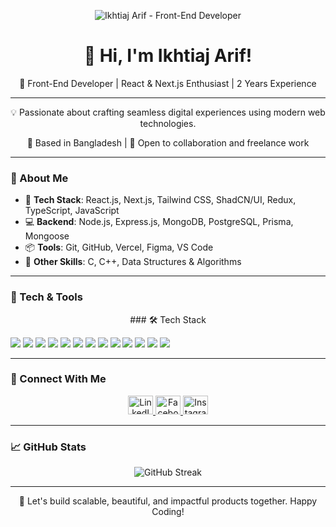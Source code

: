 <!-- Banner -->
<p align="center">
  <img src="https://github.com/ikhtiaj-arif/ikhtiaj-arif/blob/main/Blue%20Animated%20Developer%20Conference%20Video%20(4).gif" alt="Ikhtiaj Arif - Front-End Developer" />
</p>

<h1 align="center">👋 Hi, I'm Ikhtiaj Arif!</h1>

<p align="center">
  🚀 Front-End Developer | React & Next.js Enthusiast | 2 Years Experience
</p>

---

<div align="center">

💡 Passionate about crafting seamless digital experiences using modern web technologies.

📍 Based in Bangladesh | 💼 Open to collaboration and freelance work

</div>

---

### 💼 About Me

- 🔧 **Tech Stack**: React.js, Next.js, Tailwind CSS, ShadCN/UI, Redux, TypeScript, JavaScript  
- 💻 **Backend**: Node.js, Express.js, MongoDB, PostgreSQL, Prisma, Mongoose  
- 📦 **Tools**: Git, GitHub, Vercel, Figma, VS Code  
- 🧠 **Other Skills**: C, C++, Data Structures & Algorithms  

---

### 🚀 Tech & Tools

<p align="center">
### 🛠️ Tech Stack

<p align="left">
  <img src="https://img.shields.io/badge/React-20232A?style=for-the-badge&logo=react&logoColor=61DAFB" />
  <img src="https://img.shields.io/badge/Redux-593D88?style=for-the-badge&logo=redux&logoColor=white" />
  <img src="https://img.shields.io/badge/TailwindCSS-06B6D4?style=for-the-badge&logo=tailwindcss&logoColor=white" />
  <img src="https://img.shields.io/badge/Next.js-000000?style=for-the-badge&logo=next.js&logoColor=white" />
  <img src="https://img.shields.io/badge/Node.js-339933?style=for-the-badge&logo=nodedotjs&logoColor=white" />
  <img src="https://img.shields.io/badge/Express.js-000000?style=for-the-badge&logo=express&logoColor=white" />
  <img src="https://img.shields.io/badge/MongoDB-4EA94B?style=for-the-badge&logo=mongodb&logoColor=white" />
  <img src="https://img.shields.io/badge/PostgreSQL-4169E1?style=for-the-badge&logo=postgresql&logoColor=white" />
  <img src="https://img.shields.io/badge/Prisma-2D3748?style=for-the-badge&logo=prisma&logoColor=white" />
  <img src="https://img.shields.io/badge/TypeScript-3178C6?style=for-the-badge&logo=typescript&logoColor=white" />
  <img src="https://img.shields.io/badge/JavaScript-F7DF1E?style=for-the-badge&logo=javascript&logoColor=black" />
  <img src="https://img.shields.io/badge/C-00599C?style=for-the-badge&logo=c&logoColor=white" />
  <img src="https://img.shields.io/badge/C++-00599C?style=for-the-badge&logo=c%2B%2B&logoColor=white" />
</p>

</p>

---

### 🔗 Connect With Me

<p align="center">
  <a href="https://linkedin.com/in/ikhtiaj-arif" target="_blank">
    <img src="https://raw.githubusercontent.com/rahuldkjain/github-profile-readme-generator/master/src/images/icons/Social/linked-in-alt.svg" alt="LinkedIn" height="30" width="40" />
  </a>
  <a href="https://fb.com/ikhtiajarif" target="_blank">
    <img src="https://raw.githubusercontent.com/rahuldkjain/github-profile-readme-generator/master/src/images/icons/Social/facebook.svg" alt="Facebook" height="30" width="40" />
  </a>
  <a href="https://instagram.com/ikhtiaj_arif" target="_blank">
    <img src="https://raw.githubusercontent.com/rahuldkjain/github-profile-readme-generator/master/src/images/icons/Social/instagram.svg" alt="Instagram" height="30" width="40" />
  </a>
</p>

---

### 📈 GitHub Stats

<p align="center">
  <img src="https://github-readme-streak-stats.herokuapp.com?user=ikhtiaj-arif&theme=github-dark&hide_border=true" alt="GitHub Streak" />
</p>

---

<p align="center">
  🚀 Let's build scalable, beautiful, and impactful products together. Happy Coding!
</p>
